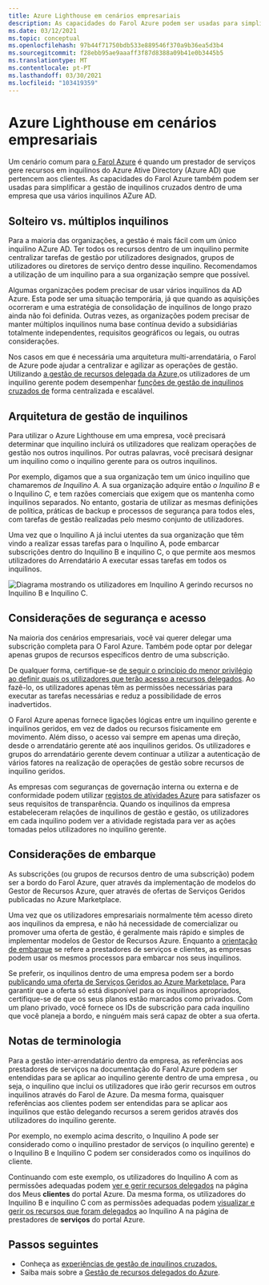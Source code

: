 ```yaml
---
title: Azure Lighthouse em cenários empresariais
description: As capacidades do Farol Azure podem ser usadas para simplificar a gestão de inquilinos cruzados dentro de uma empresa que usa vários inquilinos AD Azure.
ms.date: 03/12/2021
ms.topic: conceptual
ms.openlocfilehash: 97b44f71750bdb533e889546f370a9b36ea5d3b4
ms.sourcegitcommit: f28ebb95ae9aaaff3f87d8388a09b41e0b3445b5
ms.translationtype: MT
ms.contentlocale: pt-PT
ms.lasthandoff: 03/30/2021
ms.locfileid: "103419359"
---
```

# <a name="azure-lighthouse-in-enterprise-scenarios"></a>Azure Lighthouse em cenários empresariais

Um cenário comum para [o Farol Azure](../overview.md) é quando um prestador de serviços gere recursos em inquilinos do Azure Ative Directory (Azure AD) que pertencem aos clientes. As capacidades do Farol Azure também podem ser usadas para simplificar a gestão de inquilinos cruzados dentro de uma empresa que usa vários inquilinos AZure AD.

## <a name="single-vs-multiple-tenants"></a>Solteiro vs. múltiplos inquilinos

Para a maioria das organizações, a gestão é mais fácil com um único inquilino AZure AD. Ter todos os recursos dentro de um inquilino permite centralizar tarefas de gestão por utilizadores designados, grupos de utilizadores ou diretores de serviço dentro desse inquilino. Recomendamos a utilização de um inquilino para a sua organização sempre que possível.

Algumas organizações podem precisar de usar vários inquilinos da AD Azure. Esta pode ser uma situação temporária, já que quando as aquisições ocorreram e uma estratégia de consolidação de inquilinos de longo prazo ainda não foi definida. Outras vezes, as organizações podem precisar de manter múltiplos inquilinos numa base contínua devido a subsidiárias totalmente independentes, requisitos geográficos ou legais, ou outras considerações.

Nos casos em que é necessária uma arquitetura multi-arrendatária, o Farol de Azure pode ajudar a centralizar e agilizar as operações de gestão. Utilizando [a gestão de recursos delegada da Azure,](azure-delegated-resource-management.md)os utilizadores de um inquilino gerente podem desempenhar [funções de gestão de inquilinos cruzados de](cross-tenant-management-experience.md) forma centralizada e escalável.

## <a name="tenant-management-architecture"></a>Arquitetura de gestão de inquilinos

Para utilizar o Azure Lighthouse em uma empresa, você precisará determinar que inquilino incluirá os utilizadores que realizam operações de gestão nos outros inquilinos. Por outras palavras, você precisará designar um inquilino como o inquilino gerente para os outros inquilinos.

Por exemplo, digamos que a sua organização tem um único inquilino que chamaremos *de Inquilino A.* A sua organização adquire então *o Inquilino B* e o Inquilino *C,* e tem razões comerciais que exigem que os mantenha como inquilinos separados. No entanto, gostaria de utilizar as mesmas definições de política, práticas de backup e processos de segurança para todos eles, com tarefas de gestão realizadas pelo mesmo conjunto de utilizadores.

Uma vez que o Inquilino A já inclui utentes da sua organização que têm vindo a realizar essas tarefas para o Inquilino A, pode embarcar subscrições dentro do Inquilino B e inquilino C, o que permite aos mesmos utilizadores do Arrendatário A executar essas tarefas em todos os inquilinos.

![Diagrama mostrando os utilizadores em Inquilino A gerindo recursos no Inquilino B e Inquilino C.](../media/enterprise-azure-lighthouse.jpg)

## <a name="security-and-access-considerations"></a>Considerações de segurança e acesso

Na maioria dos cenários empresariais, você vai querer delegar uma subscrição completa para O Farol Azure. Também pode optar por delegar apenas grupos de recursos específicos dentro de uma subscrição.

De qualquer forma, certifique-se [de seguir o princípio do menor privilégio ao definir quais os utilizadores que terão acesso a recursos delegados](recommended-security-practices.md#assign-permissions-to-groups-using-the-principle-of-least-privilege). Ao fazê-lo, os utilizadores apenas têm as permissões necessárias para executar as tarefas necessárias e reduz a possibilidade de erros inadvertidos.

O Farol Azure apenas fornece ligações lógicas entre um inquilino gerente e inquilinos geridos, em vez de dados ou recursos fisicamente em movimento. Além disso, o acesso vai sempre em apenas uma direção, desde o arrendatário gerente até aos inquilinos geridos.  Os utilizadores e grupos do arrendatário gerente devem continuar a utilizar a autenticação de vários fatores na realização de operações de gestão sobre recursos de inquilino geridos.

As empresas com seguranças de governação interna ou externa e de conformidade podem utilizar [registos de atividades Azure](../../azure-monitor/essentials/platform-logs-overview.md) para satisfazer os seus requisitos de transparência. Quando os inquilinos da empresa estabeleceram relações de inquilinos de gestão e gestão, os utilizadores em cada inquilino podem ver a atividade registada para ver as ações tomadas pelos utilizadores no inquilino gerente.

## <a name="onboarding-considerations"></a>Considerações de embarque

As subscrições (ou grupos de recursos dentro de uma subscrição) podem ser a bordo do Farol Azure, quer através da implementação de modelos do Gestor de Recursos Azure, quer através de ofertas de Serviços Geridos publicadas no Azure Marketplace.

Uma vez que os utilizadores empresariais normalmente têm acesso direto aos inquilinos da empresa, e não há necessidade de comercializar ou promover uma oferta de gestão, é geralmente mais rápido e simples de implementar modelos de Gestor de Recursos Azure. Enquanto a [orientação de embarque](../how-to/onboard-customer.md) se refere a prestadores de serviços e clientes, as empresas podem usar os mesmos processos para embarcar nos seus inquilinos.

Se preferir, os inquilinos dentro de uma empresa podem ser a bordo [publicando uma oferta de Serviços Geridos ao Azure Marketplace.](../how-to/publish-managed-services-offers.md) Para garantir que a oferta só está disponível para os inquilinos apropriados, certifique-se de que os seus planos estão marcados como privados. Com um plano privado, você fornece os IDs de subscrição para cada inquilino que você planeja a bordo, e ninguém mais será capaz de obter a sua oferta.

## <a name="terminology-notes"></a>Notas de terminologia

Para a gestão inter-arrendatário dentro da empresa, as referências aos prestadores de serviços na documentação do Farol Azure podem ser entendidas para se aplicar ao inquilino gerente dentro de uma empresa , ou seja, o inquilino que inclui os utilizadores que irão gerir recursos em outros inquilinos através do Farol de Azure. Da mesma forma, quaisquer referências aos clientes podem ser entendidas para se aplicar aos inquilinos que estão delegando recursos a serem geridos através dos utilizadores do inquilino gerente.

Por exemplo, no exemplo acima descrito, o Inquilino A pode ser considerado como o inquilino prestador de serviços (o inquilino gerente) e o Inquilino B e Inquilino C podem ser considerados como os inquilinos do cliente.

Continuando com este exemplo, os utilizadores do Inquilino A com as permissões adequadas podem [ver e gerir recursos delegados](../how-to/view-manage-customers.md) na página dos Meus **clientes** do portal Azure. Da mesma forma, os utilizadores do Inquilino B e inquilino C com as permissões adequadas podem [visualizar e gerir os recursos que foram delegados](../how-to/view-manage-service-providers.md) ao Inquilino A na página de prestadores de **serviços** do portal Azure.

## <a name="next-steps"></a>Passos seguintes

- Conheça as [experiências de gestão de inquilinos cruzados.](cross-tenant-management-experience.md)
- Saiba mais sobre a [Gestão de recursos delegados do Azure](azure-delegated-resource-management.md).
